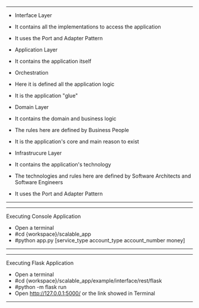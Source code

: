 ****************************************************
- Interface Layer
 - It contains all the implementations to access the application
 - It uses the Port and Adapter Pattern

- Application Layer
 - It contains the application itself
 - Orchestration
 - Here it is defined all the application logic
 - It is the application "glue"

- Domain Layer
 - It contains the domain and business logic
 - The rules here are defined by Business People
 - It is the application's core and main reason to exist

- Infrastrucure Layer
 - It contains the application's technology
 - The technologies and rules here are defined by Software Architects and Software Engineers
 - It uses the Port and Adapter Pattern
****************************************************
****************************************************
Executing Console Application

- Open a terminal
- #cd {workspace}/scalable_app
- #python app.py [service_type account_type account_number money]
****************************************************
****************************************************
Executing Flask Application

- Open a terminal
- #cd {workspace}/scalable_app/example/interface/rest/flask
- #python -m flask run
- Open http://127.0.0.1:5000/ or the link showed in Terminal 
****************************************************